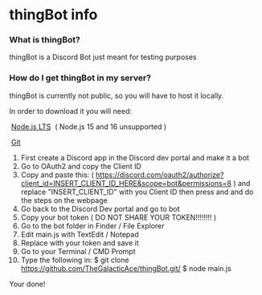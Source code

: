 # thingBot info

### What is thingBot?

thingBot is a Discord Bot just meant for testing purposes

### How do I get thingBot in my server?

thingBot is currently not public, so you will have to host it locally.

In order to download it you will need:

<a style="margin:4px;" class="btn btn-outline-success btn-lg" href="https://nodejs.org/en/" role="button">Node.js LTS</a> ( Node.js 15 and 16 unsupported )

<a style="margin:4px;" class="btn btn-outline-success btn-lg" href="https://git-scm.com" role="button">Git</a>

1. First create a Discord app in the Discord dev portal and make it a bot
2. Go to OAuth2 and copy the Client ID
3. Copy and paste this: ( https://discord.com/oauth2/authorize?client_id=INSERT_CLIENT_ID_HERE&scope=bot&permissions=8 ) and replace "INSERT_CLIENT_ID" with you Client ID then press and and do the steps on the webpage
4. Go back to the Discord Dev portal and go to bot
5. Copy your bot token ( DO NOT SHARE YOUR TOKEN!!!!!!!! )
6. Go to the bot folder in Finder / File Explorer
8. Edit main.js with TextEdit / Notepad
9. Replace <token> with your token and save it
10. Go to your Terminal / CMD Prompt
11. Type the following in:
$ git clone https://github.com/TheGalacticAce/thingBot.git/
$ node main.js
  
  Your done!


